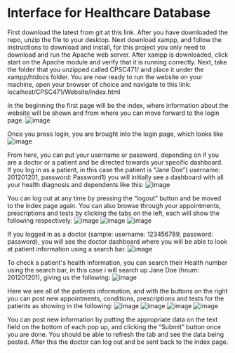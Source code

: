 # Interface for Healthcare Database
First download the latest from git at this link. After you have downloaded the repo, unzip the file
to your desktop. Next download xampp, and follow the instructions to download and install, for
this project you only need to download and run the Apache web server. After xampp is
downloaded, click start on the Apache module and verify that it is running correctly. Next, take
the folder that you unzipped called CPSC471/ and place it under the xampp/htdocs folder. You
are now ready to run the website on your machine, open your browser of choice and navigate to
this link: localhost/CPSC471/Website/index.html

In the beginning the first page will be the index, where information about the website will be
shown and from where you can move forward to the login page.
![image](https://user-images.githubusercontent.com/47336141/116320119-48db1500-a77d-11eb-94bf-a713f2b8f875.png)


Once you press login, you are brought into the login page, which looks like
![image](https://user-images.githubusercontent.com/47336141/116320135-4ed0f600-a77d-11eb-9447-a1ce88835eb3.png)

From here, you can put your username or password, depending on if you are a doctor or a
patient and be directed towards your specific dashboard.
If you log in as a patient, in this case the patient is “Jane Doe”( username: 201201201,
password: Password1) you will initially see a dashboard with all your health diagnosis and
dependents like this:
![image](https://user-images.githubusercontent.com/47336141/116320160-57293100-a77d-11eb-99b4-d5899aab6a04.png)

You can log out at any time by pressing the “logout” button and be moved to the index page
again. You can also browse through your appointments, prescriptions and tests by clicking the
tabs on the left, each will show the following respectively:
![image](https://user-images.githubusercontent.com/47336141/116320179-60b29900-a77d-11eb-8386-5ea20b33727c.png)
![image](https://user-images.githubusercontent.com/47336141/116320193-64462000-a77d-11eb-9005-279eed46cdaf.png)
![image](https://user-images.githubusercontent.com/47336141/116320198-68723d80-a77d-11eb-8390-faac9e8214b3.png)

If you logged in as a doctor (sample: username: 123456789, password: password), you will see
the doctor dashboard where you will be able to look at patient information using a search bar.
![image](https://user-images.githubusercontent.com/47336141/116320221-745dff80-a77d-11eb-9cf3-309eb48602a7.png)

To check a patient's health information, you can search their Health number using the search
bar, in this case i will search up Jane Doe (hnum: 201201201), giving us the following:
![image](https://user-images.githubusercontent.com/47336141/116320244-7cb63a80-a77d-11eb-8dcb-807a99e1b51a.png)

Here we see all of the patients information, and with the buttons on the right you can post new
appointments, conditions, prescriptions and tests for the patients as showing in the following:
![image](https://user-images.githubusercontent.com/47336141/116320268-863fa280-a77d-11eb-9f8f-5cee24b2d0b8.png)
![image](https://user-images.githubusercontent.com/47336141/116320279-8a6bc000-a77d-11eb-8098-90a8fc460908.png)
![image](https://user-images.githubusercontent.com/47336141/116320283-8cce1a00-a77d-11eb-8e89-cb7f672e5c24.png)
![image](https://user-images.githubusercontent.com/47336141/116320292-90fa3780-a77d-11eb-9dde-e23f806167a8.png)

You can post new information by putting the appropriate data on the text field on the bottom of
each pop up, and clicking the “Submit” button once you are done. You should be able to refresh
the tab and see the data being posted. After this the doctor can log out and be sent back to the
index page.
